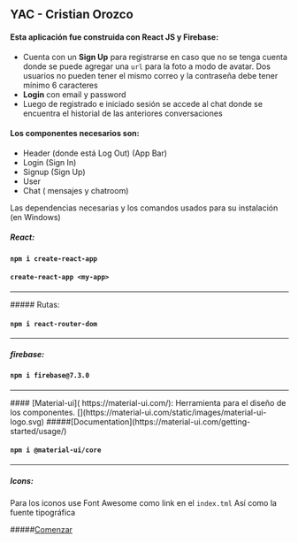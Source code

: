 ## YAC - Cristian Orozco

#### Esta aplicación fue construida con React JS y Firebase:
-	Cuenta con un **Sign Up** para registrarse en caso que no se tenga cuenta donde se puede agregar una `url` para la foto a modo de avatar. Dos usuarios no pueden tener el mismo correo y la contraseña debe tener mínimo 6 caracteres
-	**Login** con email y password
-	Luego de registrado e iniciado sesión se accede al chat donde se encuentra el historial de las anteriores conversaciones


#### Los componentes necesarios son:
-	Header (donde está Log Out) (App Bar)
-	Login (Sign In)
-	Signup (Sign Up)
-	User
-	Chat ( mensajes y chatroom)

Las dependencias necesarias y los comandos usados para su instalación (en Windows)

##### React:

#### `npm i create-react-app`
#### `create-react-app <my-app>`

<hr>
##### Rutas:

#### `npm i react-router-dom`

<hr>

##### firebase:

#### `npm i firebase@7.3.0`

<hr>
#### [Material-ui]( https://material-ui.com/): Herramienta para el diseño de los componentes.
[](https://material-ui.com/static/images/material-ui-logo.svg)
#####[Documentation](https://material-ui.com/getting-started/usage/)

#### `npm i @material-ui/core`

<hr>

##### Icons: 
Para los iconos use Font Awesome como link en el `index.tml`
Así como la fuente tipográfica 

#####[Comenzar]( https://material-ui.com/es/getting-started/installation/)
